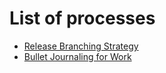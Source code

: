 # List of processes

-   [Release Branching Strategy](https://github.com/knitcodemonkey/processes/blob/master/Release_Branching%20Strategy.png)
-   [Bullet Journaling for Work](https://github.com/knitcodemonkey/processes/blob/master/bullet_journaling_for_work.md)
